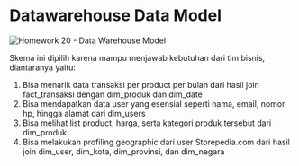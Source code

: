 # Datawarehouse Data Model
![Homework 20 - Data Warehouse Model](https://user-images.githubusercontent.com/80464258/156370314-9b32725c-4c44-4703-853b-5f50db0a9190.png)

Skema ini dipilih karena mampu menjawab kebutuhan dari tim bisnis, diantaranya yaitu:
1. Bisa menarik data transaksi per product per bulan dari hasil join fact_transaksi dengan dim_produk dan dim_date
2. Bisa mendapatkan data user yang esensial seperti nama, email, nomor hp, hingga alamat dari dim_users
3. Bisa melihat list product, harga, serta kategori produk tersebut dari dim_produk
4. Bisa melakukan profiling geographic dari user Storepedia.com dari hasil join dim_user, dim_kota, dim_provinsi, dan dim_negara

